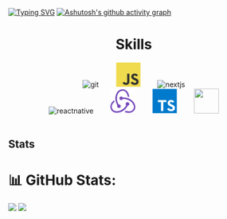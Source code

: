 [![Typing SVG](https://readme-typing-svg.herokuapp.com?font=Montserrat&size=35&pause=1000&color=B9B537&center=true&vCenter=true&width=1000&lines=Hi+there+%F0%9F%91%8B+my+name+Ivan+Savitskiy;I'm+Front-end+Engineer%F0%9F%91%A8%E2%80%8D%F0%9F%92%BB)](https://git.io/typing-svg)
[![Ashutosh's github activity graph](https://github-readme-activity-graph.cyclic.app/graph?username=fubus05&theme=react&line=81cafb&point=83cafb&area=true&hide_border=true)](https://github.com/ashutosh00710/github-readme-activity-graph)
<h1  align="center">
Skills
</h1>
<div align="center">
    <img src="https://cdn.jsdelivr.net/gh/devicons/devicon/icons/jira/jira-original.svg" alt="git" width="50" height="50" style="margin-right: 30px;"/>
    <img src="https://raw.githubusercontent.com/devicons/devicon/master/icons/javascript/javascript-original.svg" alt="javascript" width="50" height="50" style="margin-right: 30px;"/>
    <img src="https://cdn.jsdelivr.net/gh/devicons/devicon/icons/nextjs/nextjs-original.svg" alt="nextjs" width="50" height="50"/>
</div>
<div align="center">
    <img src="https://reactnative.dev/img/header_logo.svg" alt="reactnative" width="50" height="50" style="margin-right: 30px;"/> 
    <img src="https://raw.githubusercontent.com/devicons/devicon/master/icons/redux/redux-original.svg" alt="redux" width="50" height="50" style="margin-right: 30px;"/>
    <img src="https://raw.githubusercontent.com/devicons/devicon/master/icons/typescript/typescript-original.svg" alt="typescript" width="50" height="50" style="margin-right: 30px;"/>
    <img src="https://cdn.jsdelivr.net/gh/devicons/devicon/icons/nodejs/nodejs-original.svg" width="50" height="50"/>
</div></br>

## Stats

# 📊 GitHub Stats:
![](https://github-readme-stats.vercel.app/api?username=fubus05&theme=react&hide_border=true&include_all_commits=false&count_private=false)
![](https://github-readme-streak-stats.herokuapp.com/?user=fubus05&theme=react&hide_border=true)

